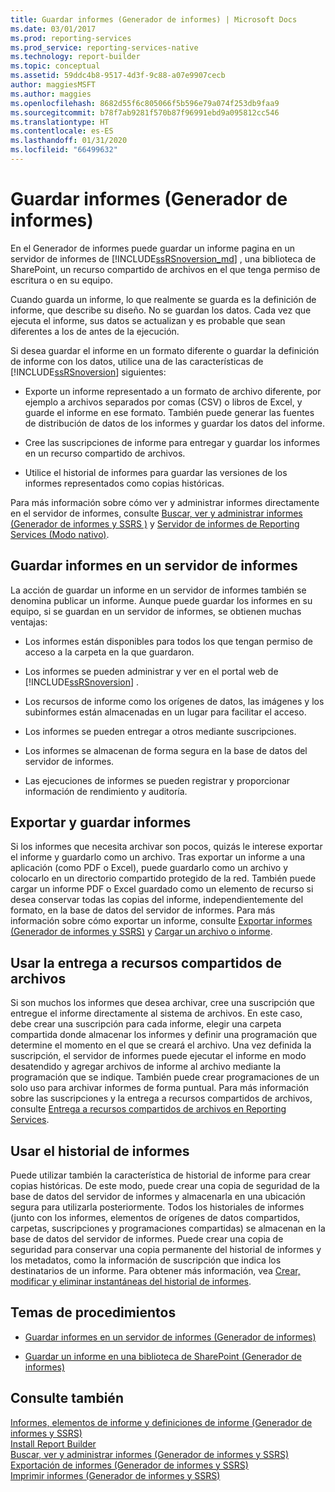 ```yaml
---
title: Guardar informes (Generador de informes) | Microsoft Docs
ms.date: 03/01/2017
ms.prod: reporting-services
ms.prod_service: reporting-services-native
ms.technology: report-builder
ms.topic: conceptual
ms.assetid: 59ddc4b8-9517-4d3f-9c88-a07e9907cecb
author: maggiesMSFT
ms.author: maggies
ms.openlocfilehash: 8682d55f6c805066f5b596e79a074f253db9faa9
ms.sourcegitcommit: b78f7ab9281f570b87f96991ebd9a095812cc546
ms.translationtype: HT
ms.contentlocale: es-ES
ms.lasthandoff: 01/31/2020
ms.locfileid: "66499632"
---
```

# <a name="saving-reports-report-builder"></a>Guardar informes (Generador de informes)
  En el Generador de informes puede guardar un informe pagina en un servidor de informes de [!INCLUDE[ssRSnoversion_md](../../includes/ssrsnoversion-md.md)] , una biblioteca de SharePoint, un recurso compartido de archivos en el que tenga permiso de escritura o en su equipo. 
  
Cuando guarda un informe, lo que realmente se guarda es la definición de informe, que describe su diseño. No se guardan los datos. Cada vez que ejecuta el informe, sus datos se actualizan y es probable que sean diferentes a los de antes de la ejecución.  
  
 Si desea guardar el informe en un formato diferente o guardar la definición de informe con los datos, utilice una de las características de [!INCLUDE[ssRSnoversion](../../includes/ssrsnoversion-md.md)] siguientes:  
  
-   Exporte un informe representado a un formato de archivo diferente, por ejemplo a archivos separados por comas (CSV) o libros de Excel, y guarde el informe en ese formato. También puede generar las fuentes de distribución de datos de los informes y guardar los datos del informe.  
  
-   Cree las suscripciones de informe para entregar y guardar los informes en un recurso compartido de archivos.  
  
-   Utilice el historial de informes para guardar las versiones de los informes representados como copias históricas.  
  
 Para más información sobre cómo ver y administrar informes directamente en el servidor de informes, consulte [Buscar, ver y administrar informes &#40;Generador de informes y SSRS &#41;](../../reporting-services/report-builder/finding-viewing-and-managing-reports-report-builder-and-ssrs.md) y [Servidor de informes de Reporting Services &#40;Modo nativo&#41;](../../reporting-services/report-server/reporting-services-report-server-native-mode.md).  
  
##  <a name="SavingReportDefinitions"></a> Guardar informes en un servidor de informes  
  La acción de guardar un informe en un servidor de informes también se denomina publicar un informe. Aunque puede guardar los informes en su equipo, si se guardan en un servidor de informes, se obtienen muchas ventajas:  
  
-   Los informes están disponibles para todos los que tengan permiso de acceso a la carpeta en la que guardaron.  
  
-   Los informes se pueden administrar y ver en el portal web de [!INCLUDE[ssRSnoversion](../../includes/ssrsnoversion-md.md)] .  
  
-   Los recursos de informe como los orígenes de datos, las imágenes y los subinformes están almacenadas en un lugar para facilitar el acceso.  
  
-   Los informes se pueden entregar a otros mediante suscripciones.  
  
-   Los informes se almacenan de forma segura en la base de datos del servidor de informes.  
  
-   Las ejecuciones de informes se pueden registrar y proporcionar información de rendimiento y auditoría.  
  
##  <a name="ExportingAndSavingReports"></a> Exportar y guardar informes  
 Si los informes que necesita archivar son pocos, quizás le interese exportar el informe y guardarlo como un archivo. Tras exportar un informe a una aplicación (como PDF o Excel), puede guardarlo como un archivo y colocarlo en un directorio compartido protegido de la red. También puede cargar un informe PDF o Excel guardado como un elemento de recurso si desea conservar todas las copias del informe, independientemente del formato, en la base de datos del servidor de informes. Para más información sobre cómo exportar un informe, consulte [Exportar informes &#40;Generador de informes y SSRS&#41;](../../reporting-services/report-builder/export-reports-report-builder-and-ssrs.md) y [Cargar un archivo o informe](../../reporting-services/reports/upload-a-file-or-report-report-manager.md).  
  
##  <a name="UsingFileShareDelivery"></a> Usar la entrega a recursos compartidos de archivos  
 Si son muchos los informes que desea archivar, cree una suscripción que entregue el informe directamente al sistema de archivos. En este caso, debe crear una suscripción para cada informe, elegir una carpeta compartida donde almacenar los informes y definir una programación que determine el momento en el que se creará el archivo. Una vez definida la suscripción, el servidor de informes puede ejecutar el informe en modo desatendido y agregar archivos de informe al archivo mediante la programación que se indique. También puede crear programaciones de un solo uso para archivar informes de forma puntual. Para más información sobre las suscripciones y la entrega a recursos compartidos de archivos, consulte [Entrega a recursos compartidos de archivos en Reporting Services](../../reporting-services/subscriptions/file-share-delivery-in-reporting-services.md).  
  
##  <a name="UsingReportHistory"></a> Usar el historial de informes  
 Puede utilizar también la característica de historial de informe para crear copias históricas. De este modo, puede crear una copia de seguridad de la base de datos del servidor de informes y almacenarla en una ubicación segura para utilizarla posteriormente. Todos los historiales de informes (junto con los informes, elementos de orígenes de datos compartidos, carpetas, suscripciones y programaciones compartidas) se almacenan en la base de datos del servidor de informes. Puede crear una copia de seguridad para conservar una copia permanente del historial de informes y los metadatos, como la información de suscripción que indica los destinatarios de un informe. Para obtener más información, vea [Crear, modificar y eliminar instantáneas del historial de informes](../../reporting-services/report-server/create-modify-and-delete-snapshots-in-report-history.md).  
 
##  <a name="HowTo"></a> Temas de procedimientos  
  
-   [Guardar informes en un servidor de informes &#40;Generador de informes&#41;](../../reporting-services/report-builder/save-reports-to-a-report-server-report-builder.md)  
  
-   [Guardar un informe en una biblioteca de SharePoint &#40;Generador de informes&#41;](../../reporting-services/report-builder/save-a-report-to-a-sharepoint-library-report-builder.md)  
   
## <a name="see-also"></a>Consulte también  
 [Informes, elementos de informe y definiciones de informe &#40;Generador de informes y SSRS&#41;](../../reporting-services/report-design/reports-report-parts-and-report-definitions-report-builder-and-ssrs.md)   
 [Install Report Builder](../install-windows/install-report-builder.md)   
 [Buscar, ver y administrar informes &#40;Generador de informes y SSRS&#41;](../../reporting-services/report-builder/finding-viewing-and-managing-reports-report-builder-and-ssrs.md)   
 [Exportación de informes &#40;Generador de informes y SSRS&#41;](../../reporting-services/report-builder/export-reports-report-builder-and-ssrs.md)   
 [Imprimir informes &#40;Generador de informes y SSRS&#41;](../../reporting-services/report-builder/print-reports-report-builder-and-ssrs.md)  
  
  
